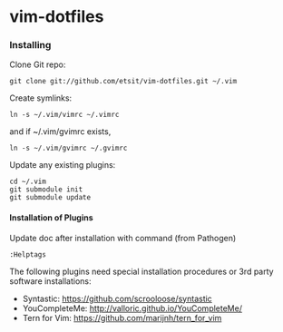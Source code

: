 vim-dotfiles
============

### Installing

Clone Git repo:
```
git clone git://github.com/etsit/vim-dotfiles.git ~/.vim
```

Create symlinks:
```
ln -s ~/.vim/vimrc ~/.vimrc
```
and if ~/.vim/gvimrc exists,
```
ln -s ~/.vim/gvimrc ~/.gvimrc
```

Update any existing plugins:
```
cd ~/.vim
git submodule init
git submodule update
```


#### Installation of Plugins

Update doc after installation with command
(from Pathogen)
```
:Helptags
```

The following plugins need special installation procedures
or 3rd party software installations: 
- Syntastic: https://github.com/scrooloose/syntastic 
- YouCompleteMe: http://valloric.github.io/YouCompleteMe/
- Tern for Vim: https://github.com/marijnh/tern_for_vim

